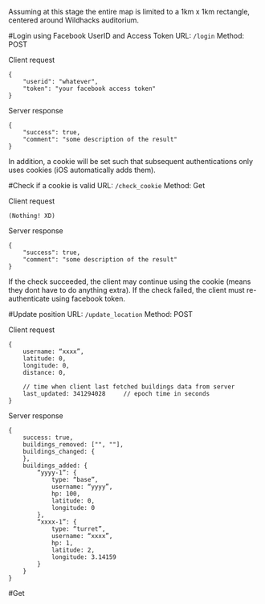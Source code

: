 Assuming at this stage the entire map is limited to a 1km x 1km rectangle, centered around Wildhacks auditorium.

#Login using Facebook UserID and Access Token
URL: `/login`
Method: POST

Client request
```
{
    "userid": "whatever",
    "token": "your facebook access token"
}
```

Server response
```
{
    "success": true,
    "comment": "some description of the result"
}
```
In addition, a cookie will be set such that subsequent authentications only uses cookies (iOS automatically adds them).

#Check if a cookie is valid
URL: `/check_cookie`
Method: Get

Client request
```
(Nothing! XD)
```

Server response
```
{
    "success": true,
    "comment": "some description of the result"
}

```
If the check succeeded, the client may continue using the cookie (means they dont have to do anything extra).
If the check failed, the client must re-authenticate using facebook token.

#Update position
URL: `/update_location`
Method: POST

Client request
```
{
	username: “xxxx”,
	latitude: 0,
	longitude: 0,
	distance: 0,

	// time when client last fetched buildings data from server
	last_updated: 341294028		// epoch time in seconds
}
```

Server response
```
{
	success: true,
	buildings_removed: ["", ""],
	buildings_changed: {
	},
	buildings_added: {
		“yyyy-1”: {
			type: “base”,
			username: “yyyy”,
			hp: 100,
			latitude: 0,
			longitude: 0
		},
		“xxxx-1”: {
			type: “turret”,
			username: “xxxx”,
			hp: 1,
			latitude: 2,
			longitude: 3.14159
		}
	}
}
```

#Get 
